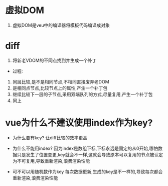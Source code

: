 # 虚拟DOM
1. 虚拟DOM是veu中的编译器将模板代码编译成对象

# diff
1. 将新老VDOM的不同点找到并生成一个补丁

- 过程:
1. 同层比较,是不是相同节点,不相同直接废弃老DOM
2. 是相同点节点,比较节点上的属性,产生一个补丁包
3. 继续比较下一层的子节点,采用双端队列的方式,尽量复用,产生一个补丁包
4. 同上

# vue为什么不建议使用index作为key?
- 为什么要有key?
    让diff比较的效率更高


- 为什么不能用index?
因为index是数组下标,下标永远是固定的从0开始,哪怕数据只是发生了位置变更,key就会不一样,这就会导致原本可以复用的节点被认定为不可复用,导致重新渲染,浪费渲染性能


- 可不可以用随机数作为key
每次数据更新,生成的key是不一样的,导致每次都会重新渲染,浪费渲染性能
